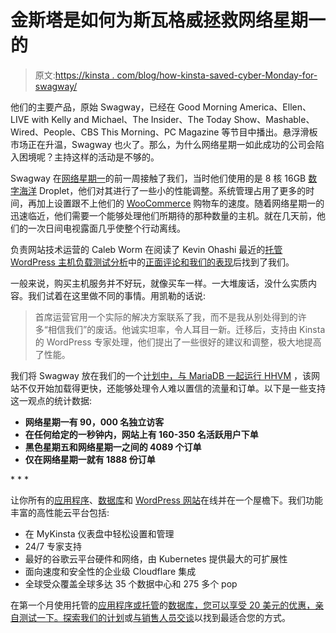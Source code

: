 # 金斯塔是如何为斯瓦格威拯救网络星期一的

> 原文:[https://kinsta . com/blog/how-kinsta-saved-cyber-Monday-for-swagway/](https://kinsta.com/blog/how-kinsta-saved-cyber-monday-for-swagway/)

他们的主要产品，原始 Swagway，已经在 Good Morning America、Ellen、LIVE with Kelly and Michael、The Insider、The Today Show、Mashable、Wired、People、CBS This Morning、PC Magazine 等节目中播出。悬浮滑板市场正在升温，Swagway 也火了。那么，为什么网络星期一如此成功的公司会陷入困境呢？主持这样的活动是不够的。

Swagway 在[网络星期一](https://kinsta.com/blog/ecommerce-strategies/)的前一周接触了我们，当时他们使用的是 8 核 16GB [数字海洋](https://kinsta.com/digitalocean-alternative/) Droplet，他们对其进行了一些小的性能调整。系统管理占用了更多的时间，再加上设置跟不上他们的 [WooCommerce](https://kinsta.com/woocommerce-hosting/) 购物车的速度。随着网络星期一的迅速临近，他们需要一个能够处理他们所期待的那种数量的主机。就在几天前，他们的一次日间电视露面几乎使整个行动离线。

负责网站技术运营的 Caleb Worm 在阅读了 Kevin Ohashi 最近的[托管 WordPress 主机负载测试分析](https://reviewsignal.com/blog/wordpress-hosting-performance-benchmarks-2018/)中的[正面评论和我们的表现](https://kinsta.com/clients/)后找到了我们。

一般来说，购买主机服务并不好玩，就像买车一样。一大堆废话，没什么实质内容。我们试着在这里做不同的事情。用凯勒的话说:

> 首席运营官用一个实际的解决方案联系了我，而不是我从别处得到的许多“相信我们”的废话。他诚实坦率，令人耳目一新。迁移后，支持由 Kinsta 的 WordPress 专家处理，他们提出了一些很好的建议和调整，极大地提高了性能。

我们将 Swagway 放在我们的一个[计划中，与 MariaDB 一起运行 HHVM](https://kinsta.com/blog/php-benchmarks/) ，该网站不仅开始加载得更快，还能够处理令人难以置信的流量和订单。以下是一些支持这一观点的统计数据:

*   **网络星期一有 90，000 名独立访客**
*   **在任何给定的一秒钟内，网站上有 160-350 名活跃用户下单**
*   **黑色星期五和网络星期一之间的 4089 个订单**
*   **仅在网络星期一就有 1888 份订单**

 <kinsta-advanced-cta language="en_US" type-int-post="4391" type-int-position="1">* * *

让你所有的[应用程序](https://kinsta.com/application-hosting/)、[数据库](https://kinsta.com/database-hosting/)和 [WordPress 网站](https://kinsta.com/wordpress-hosting/)在线并在一个屋檐下。我们功能丰富的高性能云平台包括:

*   在 MyKinsta 仪表盘中轻松设置和管理
*   24/7 专家支持
*   最好的谷歌云平台硬件和网络，由 Kubernetes 提供最大的可扩展性
*   面向速度和安全性的企业级 Cloudflare 集成
*   全球受众覆盖全球多达 35 个数据中心和 275 多个 pop

在第一个月使用托管的[应用程序或托管](https://kinsta.com/application-hosting/)的[数据库，您可以享受 20 美元的优惠，亲自测试一下。探索我们的](https://kinsta.com/database-hosting/)[计划](https://kinsta.com/plans/)或[与销售人员交谈](https://kinsta.com/contact-us/)以找到最适合您的方式。</kinsta-advanced-cta>